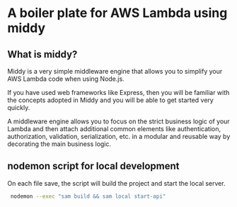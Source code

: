 # A boiler plate for AWS Lambda using middy

## What is middy?
Middy is a very simple middleware engine that allows you to simplify your AWS Lambda code when using Node.js.

If you have used web frameworks like Express, then you will be familiar with the concepts adopted in Middy and you will be able to get started very quickly.

A middleware engine allows you to focus on the strict business logic of your Lambda and then attach additional common elements like authentication, authorization, validation, serialization, etc. in a modular and reusable way by decorating the main business logic.


## nodemon script for local development

On each file save, the script will build the project and start the local server.

```bash
 nodemon --exec "sam build && sam local start-api"
```